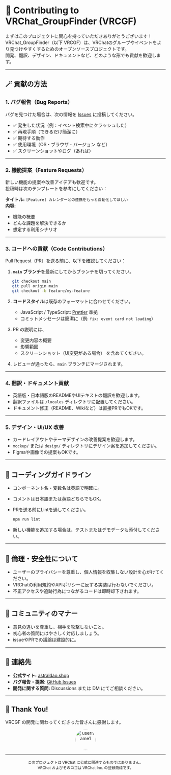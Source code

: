 # 🤝 Contributing to VRChat_GroupFinder (VRCGF)

まずはこのプロジェクトに関心を持っていただきありがとうございます！  
VRChat_GroupFinder（以下 VRCGF）は、VRChatのグループやイベントをより見つけやすくするためのオープンソースプロジェクトです。  
開発、翻訳、デザイン、ドキュメントなど、どのような形でも貢献を歓迎します。

---

## 🪄 貢献の方法

### 1. バグ報告（Bug Reports）

バグを見つけた場合は、次の情報を [Issues](https://github.com/aiueodayon/VRCGF/issues) に投稿してください。

- ✅ 発生した状況（例：イベント検索中にクラッシュした）  
- ✅ 再現手順（できるだけ簡潔に）  
- ✅ 期待する動作  
- ✅ 使用環境（OS・ブラウザ・バージョン など）  
- ✅ スクリーンショットやログ（あれば）

---

### 2. 機能提案（Feature Requests）

新しい機能の提案や改善アイデアも歓迎です。  
投稿時は次のテンプレートを参考にしてください：

**タイトル:** `[Feature] カレンダーとの連携をもっと自動化してほしい`  
**内容:**  
- 機能の概要  
- どんな課題を解決できるか  
- 想定する利用シナリオ  

---

### 3. コードへの貢献（Code Contributions）

Pull Request（PR）を送る前に、以下を確認してください：

1. **`main` ブランチ**を最新にしてからブランチを切ってください。  
```bash
   git checkout main
   git pull origin main
   git checkout -b feature/my-feature
```

2. **コードスタイル**は既存のフォーマットに合わせてください。

   * JavaScript / TypeScript: [Prettier](https://prettier.io/) 準拠
   * コミットメッセージは簡潔に（例: `fix: event card not loading`）

3. PR の説明には、

   * 変更内容の概要
   * 影響範囲
   * スクリーンショット（UI変更がある場合）
     を含めてください。

4. レビューが通ったら、`main` ブランチにマージされます。

---

### 4. 翻訳・ドキュメント貢献

* 英語版・日本語版のREADMEやUIテキストの翻訳を歓迎します。
* 翻訳ファイルは `/locales` ディレクトリに配置してください。
* ドキュメント修正（README、Wikiなど）は直接PRでもOKです。

---

### 5. デザイン・UI/UX 改善

* カードレイアウトやテーマデザインの改善提案を歓迎します。
* `mockup/` または `design/` ディレクトリにデザイン案を追加してください。
* Figmaや画像での提案もOKです。

---

## 🧩 コーディングガイドライン

* コンポーネント名・変数名は英語で明確に。
* コメントは日本語または英語どちらでもOK。
* PRを送る前にLintを通してください。

  ```bash
  npm run lint
  ```
* 新しい機能を追加する場合は、テストまたはデモデータも添付してください。

---

## 🔐 倫理・安全性について

* ユーザーのプライバシーを尊重し、個人情報を収集しない設計を心がけてください。
* VRChatの利用規約やAPIポリシーに反する実装は行わないでください。
* 不正アクセスや追跡行為につながるコードは即時却下されます。

---

## 🧠 コミュニティのマナー

* 意見の違いを尊重し、相手を攻撃しないこと。
* 初心者の質問にはやさしく対応しましょう。
* issueやPRでの議論は建設的に。

---

## 💌 連絡先

* **公式サイト:** [astraldao.shop](https://astraldao.shop)
* **バグ報告・提案:** [GitHub Issues](https://github.com/aiueodayon/VRCGF/issues)
* **開発に関する質問:** Discussions または DM にてご相談ください。

---

## 🙏 Thank You!  

VRCGF の開発に関わってくださった皆さんに感謝します。  

<div align="center">

<a href="https://github.com/KawaiiAstral" target="_blank">
  <img src="https://github.com/KawaiiAstral.png?size=64" width="64" height="64" alt="username1" style="border-radius:50%;" />
</a>

</div>

---

<div align="center">
<sub>このプロジェクトは VRChat に公式に関連するものではありません。<br>
VRChat およびそのロゴは VRChat Inc. の登録商標です。</sub>
</div>
